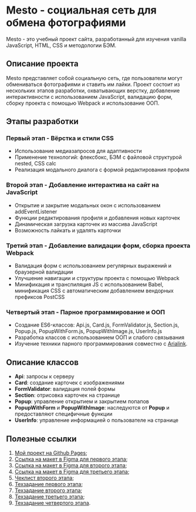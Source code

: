 # Mesto - социальная сеть для обмена фотографиями

Mesto - это учебный проект сайта, разработанный для изучения vanilla JavaScript, HTML, CSS и методологии БЭМ.

## Описание проекта

Mesto представляет собой социальную сеть, где пользователи могут обмениваться фотографиями и ставить им лайки. Проект состоит из нескольких этапов разработки, охватывающих верстку, добавление интерактивности с использованием JavaScript, валидацию форм, сборку проекта с помощью Webpack и использование ООП.

## Этапы разработки

### Первый этап - Вёрстка и стили CSS

- Использование медиазапросов для адаптивности
- Применение технологий: флексбокс, БЭМ с файловой структурой nested, CSS calc
- Реализация модального диалога с формой редактирования профиля

### Второй этап - Добавление интерактива на сайт на JavaScript

- Открытие и закрытие модальных окон с использованием addEventListener
- Функции редактирования профиля и добавления новых карточек
- Динамическая загрузка карточек из массива JavaScript
- Возможность лайкать и удалять карточки

### Третий этап - Добавление валидации форм, сборка проекта Webpack

- Валидация форм с использованием регулярных выражений и браузерной валидации
- Улучшение навигации и структуры проекта с помощью Webpack
- Минификация и транспиляция JS с использованием Babel, минификация CSS с автоматическим добавлением вендорных префиксов PostCSS

### Четвертый этап - Парное программирование и ООП

- Создание ES6-классов: Api.js, Сard.js, FormValidator.js, Section.js, Popup.js, PopupWithForm.js, PopupWithImage.js, UserInfo.js
- Разработка классов с использованием ООП и слабого связывания
- Изучение техники парного программирования совместно с [Arialink](https://github.com/Aria1ink).

## Описание классов

- **Api**: запросы к серверу
- **Card**: создание карточек с изображениями
- **FormValidator**: валидация полей формы
- **Section**: отрисовка карточек на странице
- **Popup**: управление открытием и закрытием попапов
- **PopupWithForm** и **PopupWithImage**: наследуются от **Popup** и предоставляют специфичные функции
- **UserInfo**: управление информацией о пользователе на странице

## Полезные ссылки

1. [Мой проект на Github Pages](https://margo-yunanova.github.io/mesto-project);
1. [Ссылка на макет в Figma для первого этапа](https://www.figma.com/file/2cn9N9jSkmxD84oJik7xL7/JavaScript.-Sprint-4?node-id=28212%3A155);
1. [Ссылка на макет в Figma для второго этапа](https://www.figma.com/file/bjyvbKKJN2naO0ucURl2Z0/JavaScript.-Sprint-5);
1. [Ссылка на макет в Figma для третьего этапа](https://www.figma.com/file/kRVLKwYG3d1HGLvh7JFWRT/JavaScript.-Sprint-6?node-id=0%3A1);
1. [Чеклист второго этапа](https://code.s3.yandex.net/web-developer/checklists-pdf/web-plus/checklist-4.pdf);
1. [Техзадание первого этапа](https://code.s3.yandex.net/web-plus/static/second-month/mesto-project/index.html);
1. [Техзадание второго этапа](https://code.s3.yandex.net/web-plus/static/third-month/mesto-project/index.html);
1. [Техзадание третьего этапа](https://code.s3.yandex.net/web-developer/checklists-pdf/web-plus/checklist-8.pdf);
1. [Техзадание четвертого этапа](https://code.s3.yandex.net/web-developer/checklists-pdf/web-plus/checklist-10.pdf).

